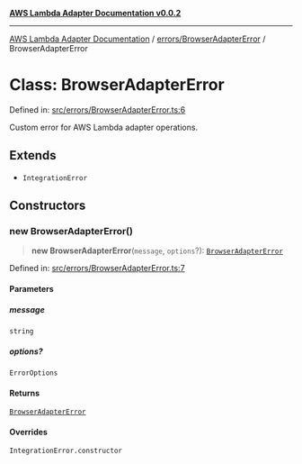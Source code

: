 [**AWS Lambda Adapter Documentation v0.0.2**](../../../README.md)

***

[AWS Lambda Adapter Documentation](../../../modules.md) / [errors/BrowserAdapterError](../README.md) / BrowserAdapterError

# Class: BrowserAdapterError

Defined in: [src/errors/BrowserAdapterError.ts:6](https://github.com/stonemjs/browser-adapter/blob/2a6ec5410a97b6bc45328cca33b607b5a6b7ed84/src/errors/BrowserAdapterError.ts#L6)

Custom error for AWS Lambda adapter operations.

## Extends

- `IntegrationError`

## Constructors

### new BrowserAdapterError()

> **new BrowserAdapterError**(`message`, `options`?): [`BrowserAdapterError`](BrowserAdapterError.md)

Defined in: [src/errors/BrowserAdapterError.ts:7](https://github.com/stonemjs/browser-adapter/blob/2a6ec5410a97b6bc45328cca33b607b5a6b7ed84/src/errors/BrowserAdapterError.ts#L7)

#### Parameters

##### message

`string`

##### options?

`ErrorOptions`

#### Returns

[`BrowserAdapterError`](BrowserAdapterError.md)

#### Overrides

`IntegrationError.constructor`
